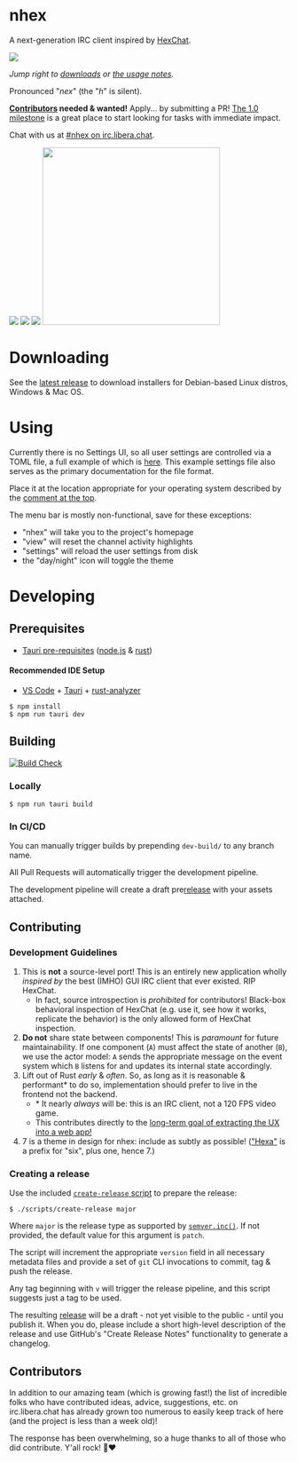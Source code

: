 # nhex

A next-generation IRC client inspired by [HexChat](https://hexchat.github.io/).

![](./public/screenshots/nh_conn.png)

_Jump right to [downloads](https://github.com/nhexirc/nhex/releases/latest) or [the usage notes](#using)._

Pronounced "_nex_" (the "_h_" is silent).

**[Contributors](#contributing) needed & wanted!** Apply... by submitting a PR! [The 1.0 milestone](https://github.com/nhexirc/client/milestone/1) is a great place to start looking for tasks with immediate impact.

Chat with us at [#nhex on irc.libera.chat](https://web.libera.chat/?channel=#nhex).

![](./public/screenshots/nh_irc.png)
![](./public/screenshots/nh_server.png)
![](./public/screenshots/nh_conn_alt.png)
<img src="./public/screenshots/nh_mobile.png" width="320" />

# Downloading

See the [latest release](https://github.com/nhexirc/nhex/releases/latest) to download installers for Debian-based Linux distros, Windows & Mac OS.

# Using

Currently there is no Settings UI, so all user settings are controlled via a TOML file, a full example of which is [here](example.nhex.toml). This example settings file also serves as the primary documentation for the file format.

Place it at the location appropriate for your operating system described by the [comment at the top](https://github.com/nhexirc/nhex/blob/db1e103c287c72617de05c5624e223cac0f49f37/example.nhex.toml#L1-L5).

The menu bar is mostly non-functional, save for these exceptions:
* "nhex" will take you to the project's homepage
* "view" will reset the channel activity highlights
* "settings" will reload the user settings from disk
* the "day/night" icon will toggle the theme

# Developing

## Prerequisites

* [Tauri pre-requisites](https://tauri.app/v1/guides/getting-started/prerequisites/) ([node.js](https://nodejs.org/en/download) & [rust](https://www.rust-lang.org/tools/install))

#### Recommended IDE Setup

- [VS Code](https://code.visualstudio.com/) + [Tauri](https://marketplace.visualstudio.com/items?itemName=tauri-apps.tauri-vscode) + [rust-analyzer](https://marketplace.visualstudio.com/items?itemName=rust-lang.rust-analyzer)

```shell
$ npm install
$ npm run tauri dev
```

## Building

[![Build Check](https://github.com/nhexirc/nhex/actions/workflows/build_check.yml/badge.svg)](https://github.com/nhexirc/nhex/actions/workflows/build_check.yml)

### Locally

```shell
$ npm run tauri build
```

### In CI/CD

You can manually trigger builds by prepending `dev-build/` to any branch name.

All Pull Requests will automatically trigger the development pipeline.

The development pipeline will create a draft pre[release](https://github.com/nhexirc/nhex/releases) with your assets attached.

## Contributing

### Development Guidelines

1. This is **not** a source-level port! This is an entirely new application wholly _inspired by_ the best (IMHO) GUI IRC client that ever existed. RIP HexChat.
   * In fact, source introspection is *prohibited* for contributors! Black-box behavioral inspection of HexChat (e.g. use it, see how it works, replicate the behavior) is the only allowed form of HexChat inspection.
1. **Do not** share state between components! This is *paramount* for future maintainability. If one component (`A`) must affect the state of another (`B`), we use the actor model: `A` sends the appropriate message on the event system which `B` listens for and updates its internal state accordingly.
1. Lift out of Rust _early_ & _often_. So, as long as it is reasonable & performant* to do so, implementation should prefer to live in the frontend not the backend.
    * \* It nearly _always_ will be: this is an IRC client, not a 120 FPS video game.
    * This contributes directly to the [long-term goal of extracting the UX into a web app!](https://github.com/nhexirc/client/issues/17)
1. 7 is a theme in design for nhex: include as subtly as possible! (["Hexa"](https://en.wikipedia.org/wiki/Numeral_prefix#Table_of_number_prefixes_in_English) is a prefix for "six", plus one, hence 7.)

### Creating a release

Use the included [`create-release` script](./scripts/create-release) to prepare the release:

```shell
$ ./scripts/create-release major
```

Where `major` is the release type as supported by [`semver.inc()`](https://www.npmjs.com/package/semver). If not provided, the default value for this argument is `patch`.

The script will increment the appropriate `version` field in all necessary metadata files and provide a set of `git` CLI invocations to commit, tag & push the release.

Any tag beginning with `v` will trigger the release pipeline, and this script suggests just a tag to be used.

The resulting [release](https://github.com/nhexirc/nhex/releases) will be a draft - not yet visible to the public - until you publish it. When you do, please include a short high-level description of the release and use GitHub's "Create Release Notes" functionality to generate a changelog.



## Contributors

In addition to our amazing team (which is growing fast!) the list of incredible folks who have contributed ideas, advice, suggestions, etc. on irc.libera.chat has already grown too numerous to easily keep track of here (and the project is less than a week old)!

The response has been overwhelming, so a huge thanks to all of those who did contribute. Y'all rock! 🤘❤️
